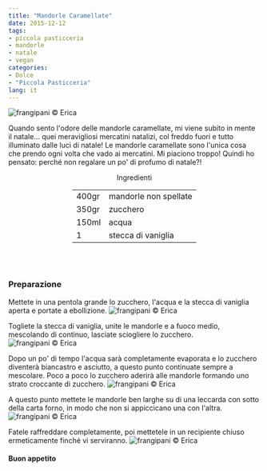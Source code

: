 ```yaml
---
title: "Mandorle Caramellate"
date: 2015-12-12
tags:
- piccola pasticceria
- mandorle
- natale
- vegan
categories:
- Dolce
- "Piccola Pasticceria"
lang: it
---
```

![](header.jpg "frangipani © Erica")

Quando sento l'odore delle mandorle caramellate, mi viene subito in mente il natale... quei meravigliosi mercatini natalizi, col freddo fuori e tutto illuminato dalle luci di natale! Le mandorle caramellate sono l'unica cosa che prendo ogni volta che vado ai mercatini. Mi piaciono troppo! Quindi ho pensato: perché non regalare un po' di profumo di natale?! 


<div id="wrapper" style="text-align: center">
  <div id="yourdiv" style="display: inline-block;">
    <div class="ingredients">
      <div class="ingredients-title">Ingredienti</div>
      <table>
        <tbody>
          </tr>
          <tr>
            <td>400gr</td>
            <td>mandorle non spellate</td>
          </tr>
          <tr>
            <td>350gr</td>
            <td>zucchero</td>
          </tr>
          <tr>
            <td>150ml</td>
            <td>acqua</td>
          </tr>
          <tr>
            <td>1</td>
            <td>stecca di vaniglia</td>   
          </tr>
        </tbody>
      </table>
      <br></br>
    </div>
  </div>
</div>


<h3>
  <font color="grey">
    <i class="fa fa-cogs"></i>
  </font> Preparazione
</h3>

Mettete in una pentola grande lo zucchero, l'acqua e la stecca di vaniglia aperta e portate a ebollizione. 
![](zucchero.jpg "frangipani © Erica")

Togliete la stecca di vaniglia, unite le mandorle e a fuoco medio, mescolando di continuo, lasciate sciogliere lo zucchero.
![](mandorle1.jpg "frangipani © Erica")

Dopo un po' di tempo l'acqua sarà completamente evaporata e lo zucchero diventerà biancastro e asciutto, a questo punto continuate sempre a mescolare. Poco a poco lo zucchero aderirà alle mandorle formando uno strato croccante di zucchero.
![](mandorle2.jpg "frangipani © Erica")

A questo punto mettete le mandorle ben larghe su di una leccarda con sotto della carta forno, in modo che non si appiccicano una con l'altra.
![](teglia.jpg "frangipani © Erica")

Fatele raffreddare completamente, poi mettetele in un recipiente chiuso ermeticamente finché vi serviranno.
![](risultato.jpg "frangipani © Erica")


<h4>Buon appetito
  <font color="red">
    <i class="fa fa-smile-o"></i>
  </font>
</h4>